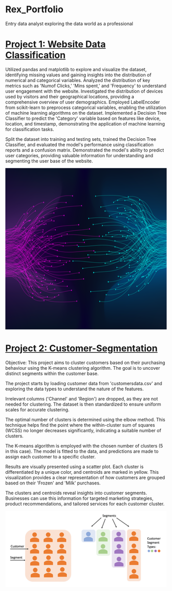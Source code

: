 # Rex_Portfolio
Entry data analyst exploring the data world as a professional

# [Project 1: Website Data Classification](https://github.com/LIONKINGGU/Classification-website)
Utilized pandas and matplotlib to explore and visualize the dataset, identifying missing values and gaining insights into the distribution of numerical and categorical variables.
Analyzed the distribution of key metrics such as 'Numof Clicks,' 'Mins spent,' and 'Frequency' to understand user engagement with the website.
Investigated the distribution of devices used by visitors and their geographical locations, providing a comprehensive overview of user demographics.
Employed LabelEncoder from scikit-learn to preprocess categorical variables, enabling the utilization of machine learning algorithms on the dataset.
Implemented a Decision Tree Classifier to predict the 'Category' variable based on features like device, location, and timestamp, demonstrating the application of machine learning for classification tasks.

Split the dataset into training and testing sets, trained the Decision Tree Classifier, and evaluated the model's performance using classification reports and a confusion matrix.
Demonstrated the model's ability to predict user categories, providing valuable information for understanding and segmenting the user base of the website.

![](https://github.com/LIONKINGGU/Rex_Portfolio/blob/main/Image/website%20classification%20image.png)

# [Project 2: Customer-Segmentation](https://github.com/LIONKINGGU/Customer-Segmentation)
Objective:
This project aims to cluster customers based on their purchasing behaviour using the K-means clustering algorithm. The goal is to uncover distinct segments within the customer base.

The project starts by loading customer data from 'customersdata.csv' and exploring the data types to understand the nature of the features.

Irrelevant columns ('Channel' and 'Region') are dropped, as they are not needed for clustering. The dataset is then standardized to ensure uniform scales for accurate clustering.

The optimal number of clusters is determined using the elbow method. This technique helps find the point where the within-cluster sum of squares (WCSS) no longer decreases significantly, indicating a suitable number of clusters.

The K-means algorithm is employed with the chosen number of clusters (5 in this case). The model is fitted to the data, and predictions are made to assign each customer to a specific cluster.

Results are visually presented using a scatter plot. Each cluster is differentiated by a unique color, and centroids are marked in yellow. This visualization provides a clear representation of how customers are grouped based on their 'Frozen' and 'Milk' purchases.

The clusters and centroids reveal insights into customer segments. Businesses can use this information for targeted marketing strategies, product recommendations, and tailored services for each customer cluster.

![](https://github.com/LIONKINGGU/Rex_Portfolio/blob/main/Image/Customer%20Segmentation%20Images.png)

